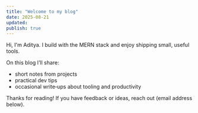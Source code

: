 ```yaml
---
title: "Welcome to my blog"
date: 2025-08-21
updated:
publish: true
---
```


Hi, I'm Aditya. I build with the MERN stack and enjoy shipping small, useful tools.

On this blog I’ll share:

- short notes from projects
- practical dev tips
- occasional write‑ups about tooling and productivity

Thanks for reading! If you have feedback or ideas, reach out (email address below).
